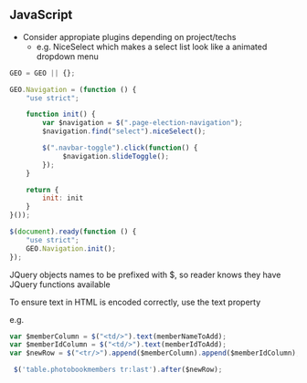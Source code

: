 ## JavaScript
* Consider appropiate plugins depending on project/techs 
	* e.g. NiceSelect which makes a select list look like a animated dropdown menu


```javascript
GEO = GEO || {};

GEO.Navigation = (function () {
    "use strict";

    function init() {
        var $navigation = $(".page-election-navigation");
        $navigation.find("select").niceSelect();

        $(".navbar-toggle").click(function() {
             $navigation.slideToggle();
        });
    }

    return {
        init: init
    }
}());

$(document).ready(function () {
    "use strict";
    GEO.Navigation.init();
});
```


JQuery objects names to be prefixed with $, so reader knows they have JQuery functions available

To ensure text in HTML is encoded correctly, use the text property

e.g.
```javascript
var $memberColumn = $("<td/>").text(memberNameToAdd);
var $memberIdColumn = $("<td/>").text(memberIdToAdd);
var $newRow = $("<tr/>").append($memberColumn).append($memberIdColumn);

 $('table.photobookmembers tr:last').after($newRow);
```

